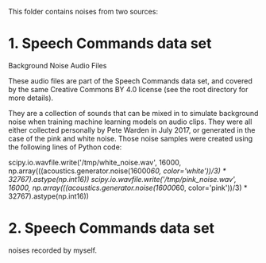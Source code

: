 This folder contains noises from two sources:

# 1. Speech Commands data set

Background Noise Audio Files

These audio files are part of the Speech Commands data set, and covered by the same Creative Commons BY 4.0 license (see the root directory for more details).

They are a collection of sounds that can be mixed in to simulate background noise when training machine learning models on audio clips. They were all either collected personally by Pete Warden in July 2017, or generated in the case of the pink and white noise. Those noise samples were created using the following lines of Python code:

scipy.io.wavfile.write('/tmp/white_noise.wav', 16000, np.array(((acoustics.generator.noise(16000*60, color='white'))/3) * 32767).astype(np.int16))
scipy.io.wavfile.write('/tmp/pink_noise.wav', 16000, np.array(((acoustics.generator.noise(16000*60, color='pink'))/3) * 32767).astype(np.int16))

# 2. Speech Commands data set

noises recorded by myself.

